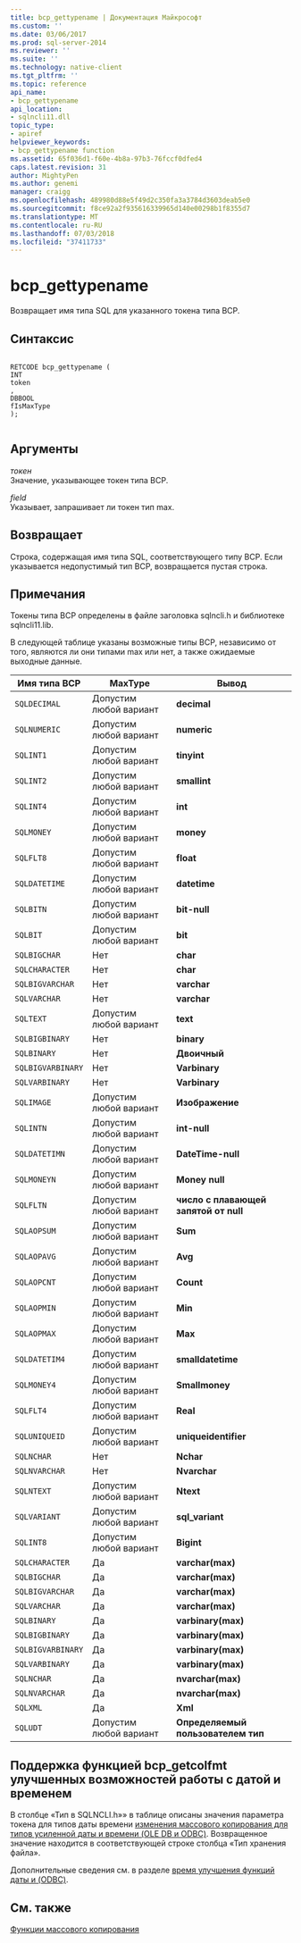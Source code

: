 ```yaml
---
title: bcp_gettypename | Документация Майкрософт
ms.custom: ''
ms.date: 03/06/2017
ms.prod: sql-server-2014
ms.reviewer: ''
ms.suite: ''
ms.technology: native-client
ms.tgt_pltfrm: ''
ms.topic: reference
api_name:
- bcp_gettypename
api_location:
- sqlncli11.dll
topic_type:
- apiref
helpviewer_keywords:
- bcp_gettypename function
ms.assetid: 65f036d1-f60e-4b8a-97b3-76fccf0dfed4
caps.latest.revision: 31
author: MightyPen
ms.author: genemi
manager: craigg
ms.openlocfilehash: 489980d88e5f49d2c350fa3a3784d3603deab5e0
ms.sourcegitcommit: f8ce92a2f935616339965d140e00298b1f8355d7
ms.translationtype: MT
ms.contentlocale: ru-RU
ms.lasthandoff: 07/03/2018
ms.locfileid: "37411733"
---
```

# <a name="bcpgettypename"></a>bcp_gettypename
  Возвращает имя типа SQL для указанного токена типа BCP.  
  
## <a name="syntax"></a>Синтаксис  
  
```  
  
RETCODE bcp_gettypename (  
INT   
token  
,  
DBBOOL   
fIsMaxType  
);  
  
```  
  
## <a name="arguments"></a>Аргументы  
 *токен*  
 Значение, указывающее токен типа BCP.  
  
 *field*  
 Указывает, запрашивает ли токен тип max.  
  
## <a name="returns"></a>Возвращает  
 Строка, содержащая имя типа SQL, соответствующего типу BCP. Если указывается недопустимый тип BCP, возвращается пустая строка.  
  
## <a name="remarks"></a>Примечания  
 Токены типа BCP определены в файле заголовка sqlncli.h и библиотеке sqlncli11.lib.  
  
 В следующей таблице указаны возможные типы BCP, независимо от того, являются ли они типами max или нет, а также ожидаемые выходные данные.  
  
|Имя типа BCP|MaxType|Вывод|  
|-------------------|-------------|------------|  
|`SQLDECIMAL`|Допустим любой вариант|**decimal**|  
|`SQLNUMERIC`|Допустим любой вариант|**numeric**|  
|`SQLINT1`|Допустим любой вариант|**tinyint**|  
|`SQLINT2`|Допустим любой вариант|**smallint**|  
|`SQLINT4`|Допустим любой вариант|**int**|  
|`SQLMONEY`|Допустим любой вариант|**money**|  
|`SQLFLT8`|Допустим любой вариант|**float**|  
|`SQLDATETIME`|Допустим любой вариант|**datetime**|  
|`SQLBITN`|Допустим любой вариант|**bit-null**|  
|`SQLBIT`|Допустим любой вариант|**bit**|  
|`SQLBIGCHAR`|Нет|**char**|  
|`SQLCHARACTER`|Нет|**char**|  
|`SQLBIGVARCHAR`|Нет|**varchar**|  
|`SQLVARCHAR`|Нет|**varchar**|  
|`SQLTEXT`|Допустим любой вариант|**text**|  
|`SQLBIGBINARY`|Нет|**binary**|  
|`SQLBINARY`|Нет|**Двоичный**|  
|`SQLBIGVARBINARY`|Нет|**Varbinary**|  
|`SQLVARBINARY`|Нет|**Varbinary**|  
|`SQLIMAGE`|Допустим любой вариант|**Изображение**|  
|`SQLINTN`|Допустим любой вариант|**int-null**|  
|`SQLDATETIMN`|Допустим любой вариант|**DateTime-null**|  
|`SQLMONEYN`|Допустим любой вариант|**Money null**|  
|`SQLFLTN`|Допустим любой вариант|**число с плавающей запятой от null**|  
|`SQLAOPSUM`|Допустим любой вариант|**Sum**|  
|`SQLAOPAVG`|Допустим любой вариант|**Avg**|  
|`SQLAOPCNT`|Допустим любой вариант|**Count**|  
|`SQLAOPMIN`|Допустим любой вариант|**Min**|  
|`SQLAOPMAX`|Допустим любой вариант|**Max**|  
|`SQLDATETIM4`|Допустим любой вариант|**smalldatetime**|  
|`SQLMONEY4`|Допустим любой вариант|**Smallmoney**|  
|`SQLFLT4`|Допустим любой вариант|**Real**|  
|`SQLUNIQUEID`|Допустим любой вариант|**uniqueidentifier**|  
|`SQLNCHAR`|Нет|**Nchar**|  
|`SQLNVARCHAR`|Нет|**Nvarchar**|  
|`SQLNTEXT`|Допустим любой вариант|**Ntext**|  
|`SQLVARIANT`|Допустим любой вариант|**sql_variant**|  
|`SQLINT8`|Допустим любой вариант|**Bigint**|  
|`SQLCHARACTER`|Да|**varchar(max)**|  
|`SQLBIGCHAR`|Да|**varchar(max)**|  
|`SQLBIGVARCHAR`|Да|**varchar(max)**|  
|`SQLVARCHAR`|Да|**varchar(max)**|  
|`SQLBINARY`|Да|**varbinary(max)**|  
|`SQLBIGBINARY`|Да|**varbinary(max)**|  
|`SQLBIGVARBINARY`|Да|**varbinary(max)**|  
|`SQLVARBINARY`|Да|**varbinary(max)**|  
|`SQLNCHAR`|Да|**nvarchar(max)**|  
|`SQLNVARCHAR`|Да|**nvarchar(max)**|  
|`SQLXML`|Да|**Xml**|  
|`SQLUDT`|Допустим любой вариант|**Определяемый пользователем тип**|  
  
## <a name="bcpgettypename-support-for-enhanced-date-and-time-features"></a>Поддержка функцией bcp_getcolfmt улучшенных возможностей работы с датой и временем  
 В столбце «Тип в SQLNCLI.h»» в таблице описаны значения параметра токена для типов даты времени [изменения массового копирования для типов усиленной даты и времени &#40;OLE DB и ODBC&#41;](../native-client-odbc-date-time/bulk-copy-changes-for-enhanced-date-and-time-types-ole-db-and-odbc.md). Возвращенное значение находится в соответствующей строке столбца «Тип хранения файла».  
  
 Дополнительные сведения см. в разделе [время улучшения функций даты и &#40;ODBC&#41;](../native-client-odbc-date-time/date-and-time-improvements-odbc.md).  
  
## <a name="see-also"></a>См. также  
 [Функции массового копирования](sql-server-driver-extensions-bulk-copy-functions.md)  
  
  
